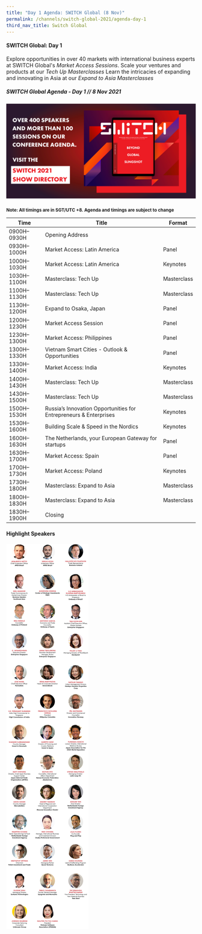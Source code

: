 ```yaml
---
title: "Day 1 Agenda: SWITCH Global (8 Nov)"
permalink: /channels/switch-global-2021/agenda-day-1
third_nav_title: Switch Global
---
```

#### SWITCH Global: Day 1 
Explore opportunities in over 40 markets with international business experts at SWITCH Global's *Market Access Sessions*. Scale your ventures and products at our *Tech Up Masterclasses* Learn the intricacies of expanding and innovating in Asia at our *Expand to Asia Masterclasses*


##### SWITCH Global Agenda - Day 1 // 8 Nov 2021

[![SWITCH 2021 Show Directory](/images/Website_Banner_Show_Directory_var_1.png)](https://directory.switchsg.org)

<sub>**Note: All timings are in SGT/UTC +8. Agenda and timings are subject to change**</sub>

| Time | Title | Format |
| -------- | -------- | -------- |
| 0900H–0930H     | Opening Address  |      |
| 0930H–1000H     | Market Access: Latin America     | Panel     |
| 1000H–1030H     | Market Access: Latin America     | Keynotes     |
| 1030H–1100H     | Masterclass: Tech Up    | Masterclass    |
| 1100H–1130H     | Masterclass: Tech Up     | Masterclass   |
| 1130H–1200H     | Expand to Osaka, Japan       | Panel     |
| 1200H–1230H     | Market Access Session    | Panel     |
| 1230H–1300H     | Market Access: Philippines     | Panel     |
| 1300H–1330H     | Vietnam Smart Cities - Outlook & Opportunities    | Panel     |
| 1330H–1400H     | Market Access: India   | Keynotes     |
| 1400H–1430H     | Masterclass: Tech Up   | Masterclass     |
| 1430H–1500H     | Masterclass: Tech Up   | Masterclass     |
| 1500H–1530H     | Russia’s Innovation Opportunities for Entrepreneurs & Enterprises   | Keynotes     |
| 1530H–1600H     | Building Scale & Speed in the Nordics    | Keynotes     |
| 1600H–1630H     | The Netherlands, your European Gateway for startups   | Panel     |
| 1630H–1700H     | Market Access: Spain   | Panel     |
| 1700H–1730H     | Market Access: Poland   | Keynotes     |
| 1730H–1800H     | Masterclass: Expand to Asia   | Masterclass     |
| 1800H–1830H     | Masterclass: Expand to Asia   | Masterclass     |
| 1830H–1900H     | Closing   |      |

#### Highlight Speakers

![SWITCH Global Speakers](/images/SWITCH_2021_Speakers_Global_Day1_Highlights_v1.png)